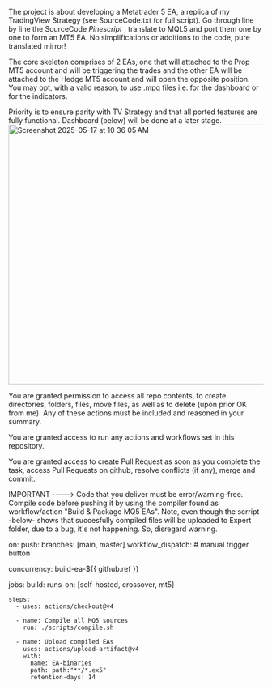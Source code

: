 The project is about developing a Metatrader 5 EA, a replica of my TradingView Strategy (see SourceCode.txt for full script). Go through line by line the SourceCode *Pinescript* , translate to MQL5 and port them one by one to form an MT5 EA. No simplifications or additions to the code, pure translated mirror!

The core skeleton comprises of 2 EAs, one that will attached to the Prop MT5 account and will be triggering the trades and the other EA will be attached to the Hedge MT5 account and will open the opposite position. You may opt, with a valid reason, to use .mpq files i.e. for the dashboard or for the indicators.

Priority is to ensure parity with TV Strategy and that all ported features are fully functional. Dashboard (below) will be done at a later stage. <img width="513" alt="Screenshot 2025-05-17 at 10 36 05 AM" src="https://github.com/user-attachments/assets/f9df3bb5-1849-4f24-b89a-5b969fcc9f1a" />

You are granted permission to access all repo contents, to create directories, folders, files, move files, as well as to delete (upon prior OK from me). Any of these actions must be included and reasoned in your summary.

You are granted access to run any actions and workflows set in this repository.

You are granted access to create Pull Request as soon as you complete the task, access Pull Requests on github, resolve conflicts (if any), merge and commit.

IMPORTANT ----> Code that you deliver must be error/warning-free.
Compile code before pushing it by using the compiler found as workflow/action "Build & Package MQ5 EAs". Note, even though the scrript -below- shows that succesfully compiled 
files will be uploaded to Expert folder, due to a bug, it´s not happening. So, disregard warning.

on:
  push:
    branches: [main, master]
  workflow_dispatch:         # manual trigger button

concurrency: build-ea-${{ github.ref }}

jobs:
  build:
    runs-on: [self-hosted, crossover, mt5]

    steps:
      - uses: actions/checkout@v4

      - name: Compile all MQ5 sources
        run: ./scripts/compile.sh

      - name: Upload compiled EAs
        uses: actions/upload-artifact@v4
        with:
          name: EA-binaries
          path: path:"**/*.ex5"        
          retention-days: 14          
